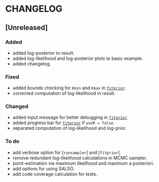 # CHANGELOG

## [Unreleased]

### Added
- added log-posterior to result.
- added log-likelihood and log-posterior plots to basic example.
- added changelog.

### Fixed
- added bounds checking for `Kmin` and `Kmax` in [`fitprior`](@ref).
- corrected computation of log-likelihood in result.


### Changed
- added input message for better debugging in [`fitprior`](@ref). 
- added progress bar for [`fitprior`](@ref) if `useR = false`. 
- separated computation of log-likelihood and log-prior.


### To do
- add verbose option for [`runsampler`] and [`fitprior`].
- remove redundant log-likelihood calculations in MCMC sampler.
- point-estimation via maximum likelihood and maximum a posteriori.
- add options for using SALSO.
- add code coverage calculation for tests.